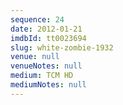 ```yaml
---
sequence: 24
date: 2012-01-21
imdbId: tt0023694
slug: white-zombie-1932
venue: null
venueNotes: null
medium: TCM HD
mediumNotes: null
---
```

